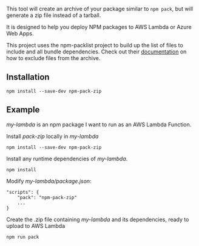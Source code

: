 This tool will create an archive of your package similar to `npm pack`, but will generate a zip file instead of a tarball.

It is designed to help you deploy NPM packages to AWS Lambda or Azure Web Apps.

This project uses the npm-packlist project to build up the list of files to include and all bundle dependencies. Check out their [documentation](https://www.npmjs.com/package/npm-packlist) on how to exclude files from the archive. 

## Installation

`npm install --save-dev npm-pack-zip`

## Example

_my-lambda_ is an npm package I want to run as an AWS Lambda Function.

Install _pack-zip_ locally in _my-lambda_
```
npm install --save-dev npm-pack-zip
```

Install any runtime dependencies of _my-lambda_.
```
npm install
```

Modify _my-lambda/package.json_:
```
"scripts": {
    "pack": "npm-pack-zip"
    ...
}
```

Create the .zip file containing _my-lambda_ and its dependencies, ready to upload to AWS Lambda
```
npm run pack
```
